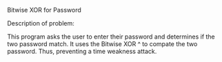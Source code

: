 
Bitwise XOR for Password

 Description of problem:
 
 This program asks the user to enter their password and determines
 if the two password match. It uses the Bitwise XOR ^ to compate the
 two password. Thus, preventing a time weakness attack.
